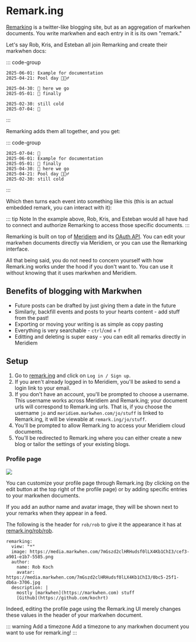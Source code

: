 <script setup lang="ts">
import { onMounted } from "vue"
import FlexRow from "../src/FlexRow.vue"

onMounted(() => {
  if (window.remarking) {
    window.remarking.scan?.()
  }
})
</script>

# Remark.ing

[Remarking](https://remark.ing) is a twitter-like blogging site, but as an aggregation of markwhen documents. You write markwhen and each entry in it is its own "remark."

Let's say Rob, Kris, and Esteban all join Remarking and create their markwhen docs:

::: code-group

```mw [rob/my-remarks.mw]
2025-06-01: Example for documentation
2025-04-21: Pool day 🏊🏼‍♂️
```

```mw [kris/events.mw]
2025-04-30: 🛫 here we go
2025-05-01: 🛬 finally
```

```mw [esteban/esteban.mw]
2025-02-30: still cold
2025-07-04: 🎇
```

:::

Remarking adds them all together, and you get:

::: code-group

```mw [combined.mw]
2025-07-04: 🎇
2025-06-01: Example for documentation
2025-05-01: 🛬 finally
2025-04-30: 🛫 here we go
2025-04-21: Pool day 🏊🏼‍♂️
2025-02-30: still cold
```

:::

Which then turns each event into something like this (this is an actual embedded remark, you can interact with it):

<blockquote data-remarking-uri="/rob/rob/Example-for-the-documentation"></blockquote>

::: tip Note
In the example above, Rob, Kris, and Esteban would all have had to connect and authorize Remarking to access those specific documents.
:::

Remarking is built on top of [Meridiem](/meridiem/) and its [OAuth API](/meridiem/api/). You can edit your markwhen documents directly via Meridiem, or you can use the Remarking interface.

All that being said, you do not need to concern yourself with how Remark.ing works under the hood if you don't want to. You can use it without knowing that it uses markwhen and Meridiem.

## Benefits of blogging with Markwhen

- Future posts can be drafted by just giving them a date in the future
- Similarly, backfill events and posts to your hearts content - add stuff from the past!
- Exporting or moving your writing is as simple as copy pasting
- Everything is very searchable - `ctrl`/`cmd` + `f`
- Editting and deleting is super easy - you can edit all remarks directly in Meridiem

## Setup

1. Go to [remark.ing](https://remark.ing) and click on `Log in / Sign up`.
2. If you aren't already logged in to Meridiem, you'll be asked to send a login link to your email.
3. If you don't have an account, you'll be prompted to choose a username. This username works across Meridiem and Remark.ing; your document urls will correspond to Remark.ing urls. That is, if you choose the username `jo` and `meridiem.markwhen.com/jo/stuff` is linked to Remark.ing, it will be viewable at `remark.ing/jo/stuff`.
4. You'll be prompted to allow Remark.ing to access your Meridiem cloud documents.
5. You'll be redirected to Remark.ing where you can either create a new blog or tailor the settings of your existing blogs.

### Profile page

![](/images/remarking_profile.png)

You can customize your profile page through Remark.ing (by clicking on the edit button at the top right of the profile page) or by adding specific entries to your markwhen documents.

If you add an author name and avatar image, they will be shown next to your remarks when they appear in a feed.

The following is the header for `rob/rob` to give it the appearance it has at [remark.ing/rob/rob](https://remark.ing/rob/rob).

```mw
remarking:
  view: "*"
  image: https://media.markwhen.com/7mGszd2clHRHudsf0lLX4Kb1ChI3/cef3-a901-e1b7-5585.png
  author:
    name: Rob Koch
    avatar: https://media.markwhen.com/7mGszd2clHRHudsf0lLX4Kb1ChI3/0bc5-25f1-db6a-3706.jpg
  description: |
    mostly [markwhen](https://markwhen.com) stuff
    [Github](https://github.com/kochrt)
```

Indeed, editing the profile page using the Remark.ing UI merely changes these values in the header of your markwhen document.

::: warning Add a timezone
Add a timezone to any markwhen document you want to use for remark.ing!
:::
